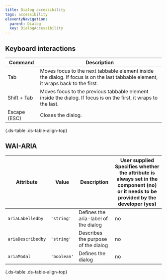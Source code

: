 ```yaml
---
title: Dialog accessibility
tags: accessibility
eleventyNavigation:
  parent: Dialog
  key: DialogAccessibility
---
```

<section>

## Keyboard interactions

<div class="ds-table-wrapper">

|Command|Description|
|-|-|
|Tab|Moves focus to the next tabbable element inside the dialog. If focus is on the last tabbable element, it wraps back to the first.|
|Shift + Tab|Moves focus to the previous tabbable element inside the dialog. If focus is on the first, it wraps to the last.|
|Escape (ESC)|Closes the dialog.|

{.ds-table .ds-table-align-top}

</div>

</section>

<section>

## WAI-ARIA

<div class="ds-table-wrapper">

|Attribute|Value|Description|User supplied  <sl-icon name="info" aria-describedby="tooltip1" size="md"></sl-icon><sl-tooltip id="tooltip1">Specifies whether the attribute is always set in the component (no) or it needs to be provided by the developer (yes)</sl-tooltip>|
|-|-|-|-|
|`ariaLabelledby`|`'string'`|Defines the aria-label of the dialog|no|
|`ariaDescribedby`|`'string'`|Describes the purpose of the dialog|no|
|`ariaModal`|`'boolean'`|Defines the dialog|no|

{.ds-table .ds-table-align-top}

</div>

</section>

